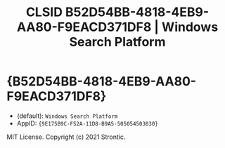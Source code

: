 ﻿---
title: "CLSID B52D54BB-4818-4EB9-AA80-F9EACD371DF8 | Windows Search Platform"
excerpt: What is COM-Object CLSID B52D54BB-4818-4EB9-AA80-F9EACD371DF8?
---

# {B52D54BB-4818-4EB9-AA80-F9EACD371DF8}

* (default): `Windows Search Platform`
* AppID: `{9E175B9C-F52A-11D8-B9A5-505054503030}`

MIT License. Copyright (c) 2021 Strontic.


